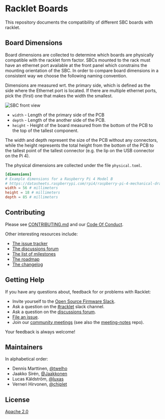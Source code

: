 # Racklet Boards

This repository documents the compatibility of different SBC boards with racklet.

## Board Dimensions

Board dimensions are collected to determine which boards are physically compatible
with the racklet form factor. SBCs mounted to the rack must have an ethernet
port available at the front panel which constrains the mounting orientation of
the SBC. In order to compare board dimensions in a consistent way we choose the
following naming convention.

Dimensions are measured wrt. the primary side, which is defined as the side
where the Ethernet port is located. If there are multiple ethernet ports,
pick the (first) one that makes the width the smallest.

![SBC front view](docs/diagrams/board-front-view.svg)

- `width` - Length of the primary side of the PCB
- `depth` - Length of the another side of the PCB.
- `height` - Height of the board measured from the bottom of the PCB to the top of the tallest component.

The width and depth represent the size of the PCB without any connectors,
while the height represents the total height from the bottom of the PCB to
the tallest point of the tallest connector (e.g. the lip on the USB connector
on the Pi 4).

The physical dimensions are collected under the file `physical.toml`.
```toml
[dimensions]
# Example dimensions for a Raspberry Pi 4 Model B
# https://datasheets.raspberrypi.com/rpi4/raspberry-pi-4-mechanical-drawing.pdf
width = 56 # millimeters
height = 18 # millimeters
depth = 85 # millimeters
```

## Contributing

Please see [CONTRIBUTING.md](CONTRIBUTING.md) and our [Code Of Conduct](CODE_OF_CONDUCT.md).

Other interesting resources include:

- [The issue tracker](https://github.com/racklet/racklet/issues)
- [The discussions forum](https://github.com/racklet/racklet/discussions)
- [The list of milestones](https://github.com/racklet/racklet/milestones)
- [The roadmap](https://github.com/orgs/racklet/projects/1)
- [The changelog](https://github.com/racklet/racklet/blob/main/CHANGELOG.md)

## Getting Help

If you have any questions about, feedback for or problems with Racklet:

- Invite yourself to the [Open Source Firmware Slack](https://slack.osfw.dev/).
- Ask a question on the [#racklet](https://osfw.slack.com/messages/racklet/) slack channel.
- Ask a question on the [discussions forum](https://github.com/racklet/racklet/discussions).
- [File an issue](https://github.com/racklet/racklet/issues/new).
- Join our [community meetings](https://hackmd.io/@racklet/Sk8jHHc7_) (see also the [meeting-notes](https://github.com/racklet/meeting-notes) repo).

Your feedback is always welcome!

## Maintainers

In alphabetical order:

- Dennis Marttinen, [@twelho](https://github.com/twelho)
- Jaakko Sirén, [@Jaakkonen](https://github.com/Jaakkonen)
- Lucas Käldström, [@luxas](https://github.com/luxas)
- Verneri Hirvonen, [@chiplet](https://github.com/chiplet)

## License

[Apache 2.0](LICENSE)
